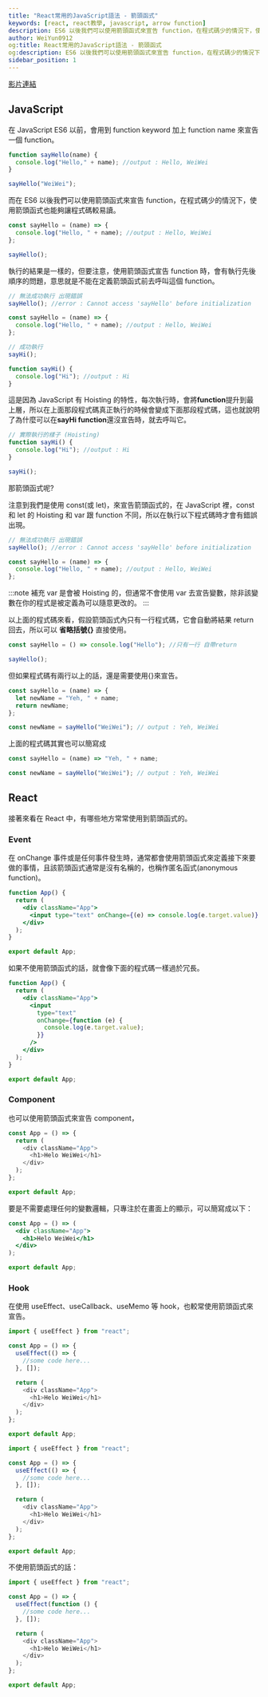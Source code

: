 ```yaml
---
title: "React常用的JavaScript語法 - 箭頭函式"
keywords: [react, react教學, javascript, arrow function]
description: ES6 以後我們可以使用箭頭函式來宣告 function，在程式碼少的情況下，使用箭頭函式也能夠讓程式碼較易讀。
author: WeiYun0912
og:title: React常用的JavaScript語法 - 箭頭函式
og:description: ES6 以後我們可以使用箭頭函式來宣告 function，在程式碼少的情況下，使用箭頭函式也能夠讓程式碼較易讀。
sidebar_position: 1
---
```


[影片連結](https://www.youtube.com/watch?v=8SsraVLl3mQ)

## JavaScript

在 JavaScript ES6 以前，會用到 function keyword 加上 function name 來宣告一個 function。

```js name="index.js"  showLineNumbers
function sayHello(name) {
  console.log("Hello," + name); //output : Hello, WeiWei
}

sayHello("WeiWei");
```

而在 ES6 以後我們可以使用箭頭函式來宣告 function，在程式碼少的情況下，使用箭頭函式也能夠讓程式碼較易讀。

```js name="index.js" showLineNumbers
const sayHello = (name) => {
  console.log("Hello, " + name); //output : Hello, WeiWei
};

sayHello();
```

執行的結果是一樣的，但要注意，使用箭頭函式宣告 function 時，會有執行先後順序的問題，意思就是不能在定義箭頭函式前去呼叫這個 function。

```js name="index.js" showLineNumbers
// 無法成功執行 出現錯誤
sayHello(); //error : Cannot access 'sayHello' before initialization

const sayHello = (name) => {
  console.log("Hello, " + name); //output : Hello, WeiWei
};
```

```js name="index.js" showLineNumbers
// 成功執行
sayHi();

function sayHi() {
  console.log("Hi"); //output : Hi
}
```

這是因為 JavaScript 有 Hoisting 的特性，每次執行時，會將**function**提升到最上層，所以在上面那段程式碼真正執行的時候會變成下面那段程式碼，這也就說明了為什麼可以在**sayHi function**還沒宣告時，就去呼叫它。

```js name="index.js" showLineNumbers
// 實際執行的樣子 (Hoisting)
function sayHi() {
  console.log("Hi"); //output : Hi
}

sayHi();
```

那箭頭函式呢?

注意到我們是使用 const(或 let)，來宣告箭頭函式的，在 JavaScript 裡，const 和 let 的 Hoisting 和 var 跟 function 不同，所以在執行以下程式碼時才會有錯誤出現。

```js name="index.js" showLineNumbers
// 無法成功執行 出現錯誤
sayHello(); //error : Cannot access 'sayHello' before initialization

const sayHello = (name) => {
  console.log("Hello, " + name); //output : Hello, WeiWei
};
```

:::note 補充
var 是會被 Hoisting 的，但通常不會使用 var 去宣告變數，除非該變數在你的程式是被定義為可以隨意更改的。
:::

以上面的程式碼來看，假設箭頭函式內只有一行程式碼，它會自動將結果 return 回去，所以可以 **省略括號{}** 直接使用。

```js name="index.js" showLineNumbers
const sayHello = () => console.log("Hello"); //只有一行 自帶return

sayHello();
```

但如果程式碼有兩行以上的話，還是需要使用{}來宣告。

```js name="index.js" showLineNumbers
const sayHello = (name) => {
  let newName = "Yeh, " + name;
  return newName;
};

const newName = sayHello("WeiWei"); // output : Yeh, WeiWei
```

上面的程式碼其實也可以簡寫成

```js name="index.js" showLineNumbers
const sayHello = (name) => "Yeh, " + name;

const newName = sayHello("WeiWei"); // output : Yeh, WeiWei
```

## React

接著來看在 React 中，有哪些地方常常使用到箭頭函式的。

### Event

在 onChange 事件或是任何事件發生時，通常都會使用箭頭函式來定義接下來要做的事情，且該箭頭函式通常是沒有名稱的，也稱作匿名函式(anonymous function)。

```jsx name='App.js' showLineNumbers {4}
function App() {
  return (
    <div className="App">
      <input type="text" onChange={(e) => console.log(e.target.value)} />
    </div>
  );
}

export default App;
```

如果不使用箭頭函式的話，就會像下面的程式碼一樣過於冗長。

```jsx name='App.js' showLineNumbers
function App() {
  return (
    <div className="App">
      <input
        type="text"
        onChange={function (e) {
          console.log(e.target.value);
        }}
      />
    </div>
  );
}

export default App;
```

### Component

也可以使用箭頭函式來宣告 component，

```js name='App.js' showLineNumbers
const App = () => {
  return (
    <div className="App">
      <h1>Helo WeiWei</h1>
    </div>
  );
};

export default App;
```

要是不需要處理任何的變數邏輯，只專注於在畫面上的顯示，可以簡寫成以下：

```jsx name='App.js'
const App = () => (
  <div className="App">
    <h1>Helo WeiWei</h1>
  </div>
);

export default App;
```

### Hook

在使用 useEffect、useCallback、useMemo 等 hook，也較常使用箭頭函式來宣告。

```js name='App.js' showLineNumbers
import { useEffect } from "react";

const App = () => {
  useEffect(() => {
    //some code here...
  }, []);

  return (
    <div className="App">
      <h1>Helo WeiWei</h1>
    </div>
  );
};

export default App;
```

```js name='App.js' showLineNumbers
import { useEffect } from "react";

const App = () => {
  useEffect(() => {
    //some code here...
  }, []);

  return (
    <div className="App">
      <h1>Helo WeiWei</h1>
    </div>
  );
};

export default App;
```

不使用箭頭函式的話：

```js name='App.js' showLineNumbers
import { useEffect } from "react";

const App = () => {
  useEffect(function () {
    //some code here...
  }, []);

  return (
    <div className="App">
      <h1>Helo WeiWei</h1>
    </div>
  );
};

export default App;
```
